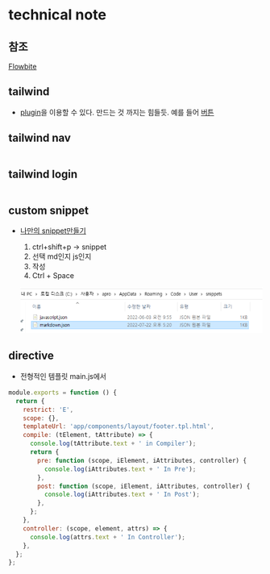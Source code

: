 # technical note

## 참조

[Flowbite](https://flowbite.com/docs/components/navbar/)

## tailwind

- [plugin](https://tailwindcss.com/docs/plugins)을 이용할 수 있다. 만드는 것 까지는 힘들듯. 예를 들어 [버튼](https://tailwindcss-base-buttons.netlify.app/#themeColors)

## tailwind nav

```html

```

## tailwind login

```html

```

## custom snippet

- [나만의 snippet만들기](https://jojoldu.tistory.com/491)

  1. ctrl+shift+p -> snippet
  2. 선택 md인지 js인지
  3. 작성
  4. Ctrl + Space

  ![파일위치](1.png)

## directive

- 전형적인 템플릿
  main.js에서

```javascript
module.exports = function () {
  return {
    restrict: 'E',
    scope: {},
    templateUrl: 'app/components/layout/footer.tpl.html',
    compile: (tElement, tAttribute) => {
      console.log(tAttribute.text + ' in Compiler');
      return {
        pre: function (scope, iElement, iAttributes, controller) {
          console.log(iAttributes.text + ' In Pre');
        },
        post: function (scope, iElement, iAttributes, controller) {
          console.log(iAttributes.text + ' In Post');
        },
      };
    },
    controller: (scope, element, attrs) => {
      console.log(attrs.text + ' In Controller');
    },
  };
};
```
